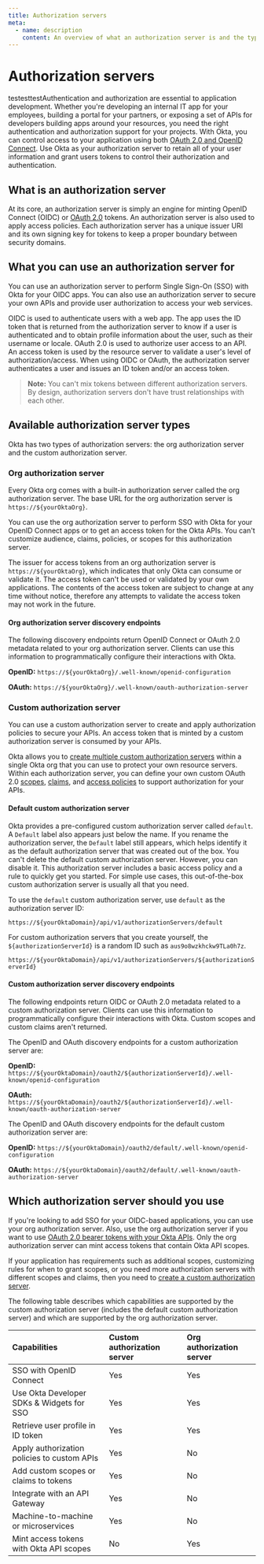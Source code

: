 ```yaml
---
title: Authorization servers
meta:
  - name: description
    content: An overview of what an authorization server is and the types of authorization servers available at Okta.
---
```


# Authorization servers

<ApiAmProdWarning />

testesttestAuthentication and authorization are essential to application development. Whether you're developing an internal IT app for your employees, building a portal for your partners, or exposing a set of APIs for developers building apps around your resources, you need the right authentication and authorization support for your projects. With Okta, you can control access to your application using both [OAuth 2.0 and OpenID Connect](/docs/concepts/oauth-openid/). Use Okta as your authorization server to retain all of your user information and grant users tokens to control their authorization and authentication.

## What is an authorization server

At its core, an authorization server is simply an engine for minting OpenID Connect (OIDC) or [OAuth 2.0](/docs/concepts/oauth-openid/#oauth-2-0) tokens. An authorization server is also used to apply access policies. Each authorization server has a unique issuer URI and its own signing key for tokens to keep a proper boundary between security domains.

## What you can use an authorization server for

You can use an authorization server to perform Single Sign-On (SSO) with Okta for your OIDC apps. You can also use an authorization server to secure your own APIs and provide user authorization to access your web services.

OIDC is used to authenticate users with a web app. The app uses the ID token that is returned from the authorization server to know if a user is authenticated and to obtain profile information about the user, such as their username or locale. OAuth 2.0 is used to authorize user access to an API. An access token is used by the resource server to validate a user's level of authorization/access. When using OIDC or OAuth, the authorization server authenticates a user and issues an ID token and/or an access token.

> **Note:** You can't mix tokens between different authorization servers. By design, authorization servers don't have trust relationships with each other.

## Available authorization server types

Okta has two types of authorization servers: the org authorization server and the custom authorization server.

### Org authorization server

Every Okta org comes with a built-in authorization server called the org authorization server. The base URL for the org authorization server is `https://${yourOktaOrg}`.

You can use the org authorization server to perform SSO with Okta for your OpenID Connect apps or to get an access token for the Okta APIs. You can't customize audience, claims, policies, or scopes for this authorization server.

The issuer for access tokens from an org authorization server is `https://${yourOktaOrg}`, which indicates that only Okta can consume or validate it. The access token can't be used or validated by your own applications. The contents of the access token are subject to change at any time without notice, therefore any attempts to validate the access token may not work in the future.

#### Org authorization server discovery endpoints

The following discovery endpoints return OpenID Connect or OAuth 2.0 metadata related to your org authorization server. Clients can use this information to programmatically configure their interactions with Okta.

**OpenID:** `https://${yourOktaOrg}/.well-known/openid-configuration`

**OAuth:** `https://${yourOktaOrg}/.well-known/oauth-authorization-server`

### Custom authorization server

You can use a custom authorization server to create and apply authorization policies to secure your APIs. An access token that is minted by a custom authorization server is consumed by your APIs.

Okta allows you to [create multiple custom authorization servers](/docs/guides/customize-authz-server/main/#create-an-authorization-server) within a single Okta org that you can use to protect your own resource servers. Within each authorization server, you can define your own custom OAuth 2.0 [scopes](/docs/guides/customize-authz-server/main/#create-scopes), [claims](/docs/guides/customize-authz-server/main/#create-claims), and [access policies](/docs/guides/customize-authz-server/main/#create-access-policies) to support authorization for your APIs.

#### Default custom authorization server

Okta provides a pre-configured custom authorization server called `default`. A `Default` label also appears just below the name. If you rename the authorization server, the `Default` label still appears, which helps identify it as the default authorization server that was created out of the box. You can't delete the default custom authorization server. However, you can disable it. This authorization server includes a basic access policy and a rule to quickly get you started. For simple use cases, this out-of-the-box custom authorization server is usually all that you need.

To use the `default` custom authorization server, use `default` as the authorization server ID:

`https://${yourOktaDomain}/api/v1/authorizationServers/default`

For custom authorization servers that you create yourself, the `${authorizationServerId}` is a random ID such as `aus9o8wzkhckw9TLa0h7z`.

`https://${yourOktaDomain}/api/v1/authorizationServers/${authorizationServerId}`

#### Custom authorization server discovery endpoints

The following endpoints return OIDC or OAuth 2.0 metadata related to a custom authorization server. Clients can use this information to programmatically configure their interactions with Okta. Custom scopes and custom claims aren't returned.

The OpenID and OAuth discovery endpoints for a custom authorization server are:

**OpenID:** `https://${yourOktaDomain}/oauth2/${authorizationServerId}/.well-known/openid-configuration`

**OAuth:** `https://${yourOktaDomain}/oauth2/${authorizationServerId}/.well-known/oauth-authorization-server`

The OpenID and OAuth discovery endpoints for the default custom authorization server are:

**OpenID:** `https://${yourOktaDomain}/oauth2/default/.well-known/openid-configuration`

**OAuth:** `https://${yourOktaDomain}/oauth2/default/.well-known/oauth-authorization-server`

## Which authorization server should you use

If you're looking to add SSO for your OIDC-based applications, you can use your org authorization server. Also, use the org authorization server if you want to use [OAuth 2.0 bearer tokens with your Okta APIs](/docs/guides/implement-oauth-for-okta/). Only the org authorization server can mint access tokens that contain Okta API scopes.

If your application has requirements such as additional scopes, customizing rules for when to grant scopes, or you need more authorization servers with different scopes and claims, then you need to [create a custom authorization server](/docs/guides/customize-authz-server/).

The following table describes which capabilities are supported by the custom authorization server (includes the default custom authorization server) and which are supported by the org authorization server.

| Capabilities                               | Custom authorization server          | Org authorization server    |
| :----------------------------------------- | :----------------------------------- | :-------------------------- |
| SSO with OpenID Connect                    | Yes                                  | Yes                         |
| Use Okta Developer SDKs & Widgets for SSO  | Yes                                  | Yes                         |
| Retrieve user profile in ID token          | Yes                                  | Yes                         |
| Apply authorization policies to custom APIs| Yes                                  | No                          |
| Add custom scopes or claims to tokens      | Yes                                  | No                          |
| Integrate with an API Gateway              | Yes                                  | No                          |
| Machine-to-machine or microservices        | Yes                                  | No                          |
| Mint access tokens with Okta API scopes    | No                                   | Yes                         |
